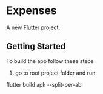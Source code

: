 # Expenses

A new Flutter project.

## Getting Started

To build the app follow these steps

1. go to root project folder and run:

flutter build apk --split-per-abi
